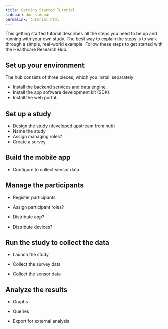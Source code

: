 ```yaml
---
title: Getting Started Tutorial
sidebar: doc_sidebar
permalink: tutorial.html
---
```


This getting started tutorial describes all the steps you need to be up and running with your own study. The best way to explain the steps is to walk through a simple, real-world example. Follow these steps to get started with the Healthcare Research Hub:

## Set up your environment

The hub consists of three pieces, which you install separately:

- Install the backend services and data engine.
- Install the app software development kit (SDK).
- Install the web portal.

## Set up a study

- Design the study (developed upstream from hub)
- Name the study
- Assign managing roles?
- Create a survey

## Build the mobile app

- Configure to collect sensor data


## Manage the participants

- Register participants
- Assign participant roles?

- Distribute app?
- Distribute devices?

## Run the study to collect the data

- Launch the study

- Collect the survey data
- Collect the sensor data

## Analyze the results

- Graphs

- Queries

- Export for external analysis
